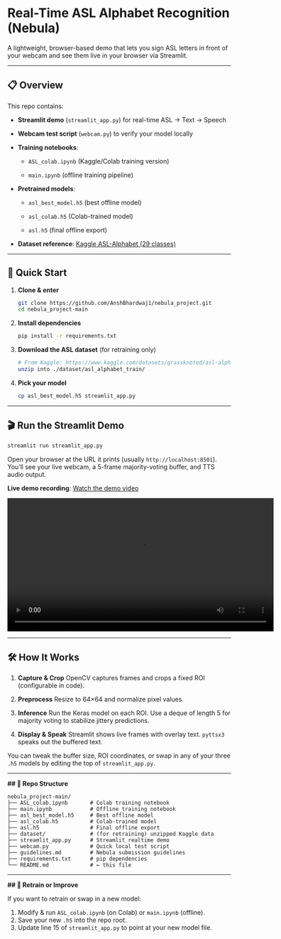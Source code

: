 # Real-Time ASL Alphabet Recognition (Nebula)

A lightweight, browser-based demo that lets you sign ASL letters in front of your webcam and see them live in your browser via Streamlit.

---

## 📋 Overview

This repo contains:

-   **Streamlit demo** (`streamlit_app.py`) for real-time ASL → Text → Speech

-   **Webcam test script** (`webcam.py`) to verify your model locally

-   **Training notebooks**:

    -   `ASL_colab.ipynb` (Kaggle/Colab training version)

    -   `main.ipynb` (offline training pipeline)

-   **Pretrained models**:

    -   `asl_best_model.h5` (best offline model)

    -   `asl_colab.h5` (Colab-trained model)

    -   `asl.h5` (final offline export)

-   **Dataset reference**: [Kaggle ASL-Alphabet (29 classes)](https://www.kaggle.com/datasets/grassknoted/asl-alphabet)


---

## 🚀 Quick Start

1.  **Clone & enter**

    ```bash
    git clone https://github.com/AnshBhardwaj1/nebula_project.git
    cd nebula_project-main
    ```

2.  **Install dependencies**

    ```bash
    pip install -r requirements.txt
    ```

3.  **Download the ASL dataset** (for retraining only)

    ```bash
    # From Kaggle: https://www.kaggle.com/datasets/grassknoted/asl-alphabet
    unzip into ./dataset/asl_alphabet_train/
    ```

4.  **Pick your model**

    ```bash
    cp asl_best_model.h5 streamlit_app.py
    ```


---

## 🎬 Run the Streamlit Demo

```bash
streamlit run streamlit_app.py
```

Open your browser at the URL it prints (usually `http://localhost:8501`).
You’ll see your live webcam, a 5-frame majority-voting buffer, and TTS audio output.

**Live demo recording**: [Watch the demo video](https://drive.google.com/file/d/1HN6V9NTYrjYy9qUTqnFqw9ybZ5LYQqyj/view?usp=sharing)

<video width="600" controls>
  <source src="demo.mp4" type="video/mp4">
  Your browser does not support the video tag.
</video>

---

## 🛠 How It Works

1.  **Capture & Crop**
    OpenCV captures frames and crops a fixed ROI (configurable in code).

2.  **Preprocess**
    Resize to 64×64 and normalize pixel values.

3.  **Inference**
    Run the Keras model on each ROI. Use a deque of length 5 for majority voting to stabilize jittery predictions.

4.  **Display & Speak**
    Streamlit shows live frames with overlay text. `pyttsx3` speaks out the buffered text.


You can tweak the buffer size, ROI coordinates, or swap in any of your three `.h5` models by editing the top of `streamlit_app.py`.

---
**## 📂 Repo Structure**

```
nebula_project-main/
├── ASL_colab.ipynb       # Colab training notebook
├── main.ipynb            # Offline training notebook
├── asl_best_model.h5     # Best offline model
├── asl_colab.h5          # Colab-trained model
├── asl.h5                # Final offline export
├── dataset/              # (for retraining) unzipped Kaggle data
├── streamlit_app.py      # Streamlit realtime demo
├── webcam.py             # Quick local test script
├── guidelines.md         # Nebula submission guidelines
├── requirements.txt      # pip dependencies
└── README.md             # ← this file
```

---

**## 🔄 Retrain or Improve**

If you want to retrain or swap in a new model:

1. Modify & run `ASL_colab.ipynb` (on Colab) or `main.ipynb` (offline).
2. Save your new `.h5` into the repo root.
3. Update line 15 of `streamlit_app.py` to point at your new model file.